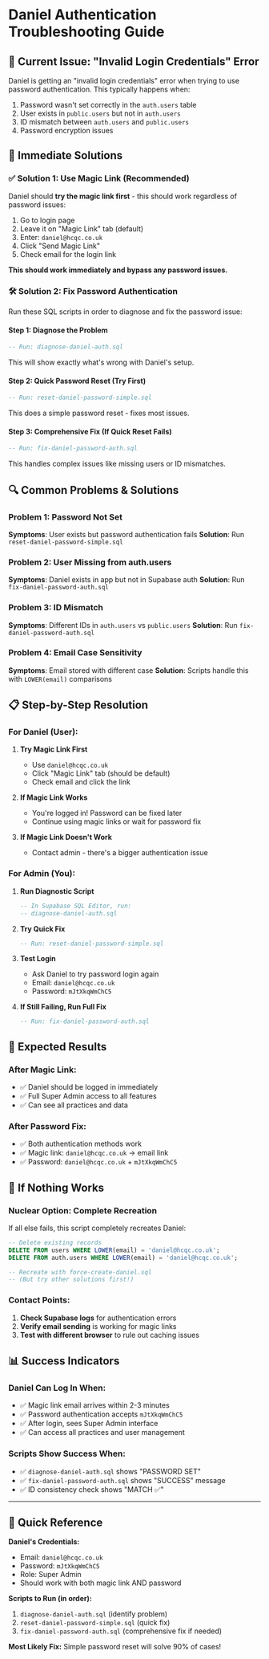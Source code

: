 # Daniel Authentication Troubleshooting Guide

## 🚨 Current Issue: "Invalid Login Credentials" Error

Daniel is getting an "invalid login credentials" error when trying to use password authentication. This typically happens when:

1. Password wasn't set correctly in the `auth.users` table
2. User exists in `public.users` but not in `auth.users` 
3. ID mismatch between `auth.users` and `public.users`
4. Password encryption issues

## 🔧 Immediate Solutions

### ✅ **Solution 1: Use Magic Link (Recommended)**
Daniel should **try the magic link first** - this should work regardless of password issues:

1. Go to login page
2. Leave it on "Magic Link" tab (default)
3. Enter: `daniel@hcqc.co.uk`
4. Click "Send Magic Link"
5. Check email for the login link

**This should work immediately and bypass any password issues.**

### 🛠️ **Solution 2: Fix Password Authentication**

Run these SQL scripts in order to diagnose and fix the password issue:

#### Step 1: Diagnose the Problem
```sql
-- Run: diagnose-daniel-auth.sql
```
This will show exactly what's wrong with Daniel's setup.

#### Step 2: Quick Password Reset (Try First)
```sql
-- Run: reset-daniel-password-simple.sql
```
This does a simple password reset - fixes most issues.

#### Step 3: Comprehensive Fix (If Quick Reset Fails)
```sql
-- Run: fix-daniel-password-auth.sql
```
This handles complex issues like missing users or ID mismatches.

## 🔍 Common Problems & Solutions

### Problem 1: Password Not Set
**Symptoms**: User exists but password authentication fails
**Solution**: Run `reset-daniel-password-simple.sql`

### Problem 2: User Missing from auth.users
**Symptoms**: Daniel exists in app but not in Supabase auth
**Solution**: Run `fix-daniel-password-auth.sql`

### Problem 3: ID Mismatch
**Symptoms**: Different IDs in `auth.users` vs `public.users`
**Solution**: Run `fix-daniel-password-auth.sql`

### Problem 4: Email Case Sensitivity
**Symptoms**: Email stored with different case
**Solution**: Scripts handle this with `LOWER(email)` comparisons

## 📋 Step-by-Step Resolution

### For Daniel (User):
1. **Try Magic Link First**
   - Use `daniel@hcqc.co.uk` 
   - Click "Magic Link" tab (should be default)
   - Check email and click the link

2. **If Magic Link Works**
   - You're logged in! Password can be fixed later
   - Continue using magic links or wait for password fix

3. **If Magic Link Doesn't Work**
   - Contact admin - there's a bigger authentication issue

### For Admin (You):
1. **Run Diagnostic Script**
   ```sql
   -- In Supabase SQL Editor, run:
   -- diagnose-daniel-auth.sql
   ```

2. **Try Quick Fix**
   ```sql
   -- Run: reset-daniel-password-simple.sql
   ```

3. **Test Login**
   - Ask Daniel to try password login again
   - Email: `daniel@hcqc.co.uk`
   - Password: `mJtXkqWmChC5`

4. **If Still Failing, Run Full Fix**
   ```sql
   -- Run: fix-daniel-password-auth.sql
   ```

## 🎯 Expected Results

### After Magic Link:
- ✅ Daniel should be logged in immediately
- ✅ Full Super Admin access to all features
- ✅ Can see all practices and data

### After Password Fix:
- ✅ Both authentication methods work
- ✅ Magic link: `daniel@hcqc.co.uk` → email link
- ✅ Password: `daniel@hcqc.co.uk` + `mJtXkqWmChC5`

## 🚨 If Nothing Works

### Nuclear Option: Complete Recreation
If all else fails, this script completely recreates Daniel:

```sql
-- Delete existing records
DELETE FROM users WHERE LOWER(email) = 'daniel@hcqc.co.uk';
DELETE FROM auth.users WHERE LOWER(email) = 'daniel@hcqc.co.uk';

-- Recreate with force-create-daniel.sql
-- (But try other solutions first!)
```

### Contact Points:
1. **Check Supabase logs** for authentication errors
2. **Verify email sending** is working for magic links
3. **Test with different browser** to rule out caching issues

## 📊 Success Indicators

### Daniel Can Log In When:
- ✅ Magic link email arrives within 2-3 minutes
- ✅ Password authentication accepts `mJtXkqWmChC5`
- ✅ After login, sees Super Admin interface
- ✅ Can access all practices and user management

### Scripts Show Success When:
- ✅ `diagnose-daniel-auth.sql` shows "PASSWORD SET" 
- ✅ `fix-daniel-password-auth.sql` shows "SUCCESS" message
- ✅ ID consistency check shows "MATCH ✅"

---

## 🔑 Quick Reference

**Daniel's Credentials:**
- Email: `daniel@hcqc.co.uk`
- Password: `mJtXkqWmChC5`
- Role: Super Admin
- Should work with both magic link AND password

**Scripts to Run (in order):**
1. `diagnose-daniel-auth.sql` (identify problem)
2. `reset-daniel-password-simple.sql` (quick fix)
3. `fix-daniel-password-auth.sql` (comprehensive fix if needed)

**Most Likely Fix:** Simple password reset will solve 90% of cases! 